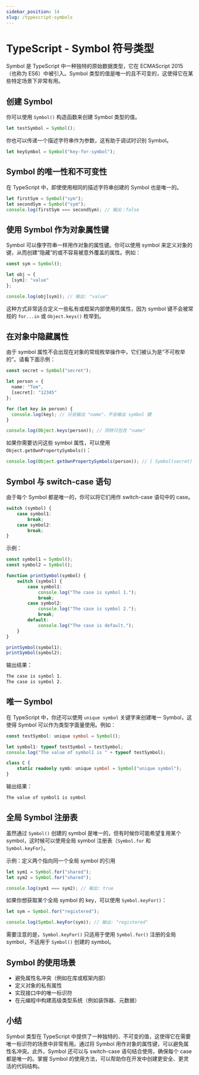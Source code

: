 ```yaml
---
sidebar_position: 14
slug: /typescript-symbols
---
```


# TypeScript - Symbol 符号类型

Symbol 是 TypeScript 中一种独特的原始数据类型，它在 ECMAScript 2015（也称为 ES6）中被引入。Symbol 类型的值是唯一的且不可变的，这使得它在某些特定场景下非常有用。



## 创建 Symbol

你可以使用 `Symbol()` 构造函数来创建 Symbol 类型的值。

```typescript
let testSymbol = Symbol();
```

你也可以传递一个描述字符串作为参数，这有助于调试时识别 Symbol。

```typescript
let keySymbol = Symbol("key-for-symbol");
```



## Symbol 的唯一性和不可变性

在 TypeScript 中，即使使用相同的描述字符串创建的 Symbol 也是唯一的。

```typescript
let firstSym = Symbol("sym");
let secondSym = Symbol("sym");
console.log(firstSym === secondSym); // 输出：false
```



## 使用 Symbol 作为对象属性键

Symbol 可以像字符串一样用作对象的属性键。你可以使用 symbol 来定义对象的键，从而创建“隐藏”的或不容易被意外覆盖的属性。例如：

```typescript
const sym = Symbol();

let obj = {
  [sym]: "value"
};

console.log(obj[sym]); // 输出: "value"
```

这种方式非常适合定义一些私有或框架内部使用的属性，因为 symbol 键不会被常规的 `for...in` 或 `Object.keys()` 枚举到。



## 在对象中隐藏属性

由于 symbol 属性不会出现在对象的常规枚举操作中，它们被认为是“不可枚举的”。请看下面示例：

```typescript
const secret = Symbol("secret");

let person = {
  name: "Tom",
  [secret]: "12345"
};

for (let key in person) {
  console.log(key); // 只会输出 "name"，不会输出 symbol 键
}

console.log(Object.keys(person)); // 同样只包含 "name"
```

如果你需要访问这些 symbol 属性，可以使用 `Object.getOwnPropertySymbols()`：

```typescript
console.log(Object.getOwnPropertySymbols(person)); // [ Symbol(secret) ]
```



## Symbol 与 switch-case 语句

由于每个 Symbol 都是唯一的，你可以将它们用作 switch-case 语句中的 case。

```typescript
switch (symbol) {
    case symbol1:
        break;
    case symbol2:
        break;
}
```

示例：

```typescript showLineNumbers
const symbol1 = Symbol();
const symbol2 = Symbol();

function printSymbol(symbol) {
    switch (symbol) {
        case symbol1:
            console.log("The case is symbol 1.");
            break;
        case symbol2:
            console.log("The case is symbol 2.");
            break;
        default:
            console.log("The case is default.");
    }
}

printSymbol(symbol1);
printSymbol(symbol2);
```

输出结果：

```bash
The case is symbol 1.
The case is symbol 2.
```



## 唯一 Symbol

在 TypeScript 中，你还可以使用 `unique symbol` 关键字来创建唯一 Symbol，这使得 Symbol 可以作为类型字面量使用。例如：

```typescript
const testSymbol: unique symbol = Symbol();

let symbol1: typeof testSymbol = testSymbol;
console.log("The value of symbol1 is " + typeof testSymbol);

class C {
    static readonly symb: unique symbol = Symbol("unique symbol");
}
```

输出结果：

```bash
The value of symbol1 is symbol
```



## 全局 Symbol 注册表

虽然通过 `Symbol()` 创建的 symbol 是唯一的，但有时候你可能希望复用某个 symbol，这时候可以使用全局 symbol 注册表（`Symbol.for` 和 `Symbol.keyFor`）。

示例：定义两个指向同一个全局 symbol 的引用

```typescript
let sym1 = Symbol.for("shared");
let sym2 = Symbol.for("shared");

console.log(sym1 === sym2); // 输出: true
```

如果你想获取某个全局 symbol 的 key，可以使用 `Symbol.keyFor()`：

```typescript
let sym = Symbol.for("registered");

console.log(Symbol.keyFor(sym)); // 输出: "registered"
```

需要注意的是，`Symbol.keyFor()` 只适用于使用 `Symbol.for()` 注册的全局 symbol，不适用于 `Symbol()` 创建的 symbol。



## Symbol 的使用场景

- 避免属性名冲突（例如在库或框架内部）
- 定义对象的私有属性
- 实现接口中的唯一标识符
- 在元编程中构建高级类型系统（例如装饰器、元数据）



## 小结

Symbol 类型在 TypeScript 中提供了一种独特的、不可变的值，这使得它在需要唯一标识符的场景中非常有用。通过将 Symbol 用作对象的属性键，可以避免属性名冲突。此外，Symbol 还可以与 switch-case 语句结合使用，确保每个 case 都是唯一的。掌握 Symbol 的使用方法，可以帮助你在开发中创建更安全、更灵活的代码结构。
